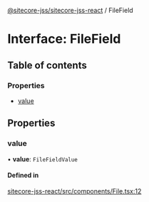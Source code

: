 [@sitecore-jss/sitecore-jss-react](../README.md) / FileField

# Interface: FileField

## Table of contents

### Properties

- [value](FileField.md#value)

## Properties

### value

• **value**: `FileFieldValue`

#### Defined in

[sitecore-jss-react/src/components/File.tsx:12](https://github.com/Sitecore/jss/blob/b96bed6e0/packages/sitecore-jss-react/src/components/File.tsx#L12)
